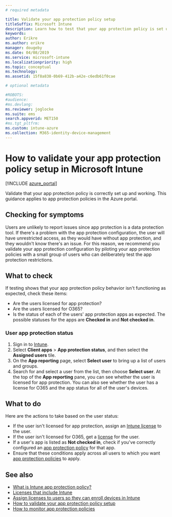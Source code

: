 ```yaml
---
# required metadata

title: Validate your app protection policy setup
titleSuffix: Microsoft Intune
description: Learn how to test that your app protection policy is set up and working correctly in Microsoft Intune.
keywords:
author: Erikre
ms.author: erikre
manager: dougeby
ms.date: 04/08/2019
ms.service: microsoft-intune
ms.localizationpriority: high
ms.topic: conceptual
ms.technology:
ms.assetid: 15f8a838-0b69-412b-a42e-c6edb61f0cae

# optional metadata

#ROBOTS:
#audience:
#ms.devlang:
ms.reviewer: joglocke
ms.suite: ems
search.appverid: MET150
#ms.tgt_pltfrm:
ms.custom: intune-azure
ms.collection: M365-identity-device-management
---
```


# How to validate your app protection policy setup in Microsoft Intune

[!INCLUDE [azure_portal](./includes/azure_portal.md)]

Validate that your app protection policy is correctly set up and working. This guidance applies to app protection policies in the Azure portal.

## Checking for symptoms
Users are unlikely to report issues since app protection is a data protection tool. If there's a problem with the app protection configuration, the user will have unrestricted access, as they would have without app protection, and they wouldn't know there's an issue. For this reason, we recommend you validate your app protection configuration by piloting your app protection policies with a small group of users who can deliberately test the app protection restrictions.

## What to check

If testing shows that your app protection policy behavior isn't functioning as expected, check these items:

- Are the users licensed for app protection?
- Are the users licensed for O365?
- Is the status of each of the users' app protection apps as expected. The possible statuses for the apps are **Checked in** and **Not checked in**.

### User app protection status
1. Sign in to [Intune](https://go.microsoft.com/fwlink/?linkid=2090973).
3. Select **Client apps** >  **App protection status**, and then select the **Assigned users** tile. 
4. On the **App reporting** page, select **Select user** to bring up a list of users and groups. 
5. Search for and select a user from the list, then choose **Select user**. At the top of the **App reporting** pane, you can see whether the user is licensed for app protection. You can also see whether the user has a license for O365 and the app status for all of the user's devices.

## What to do
Here are the actions to take based on the user status:

- If the user isn't licensed for app protection, assign an [Intune license](licenses.md) to the user.
- If the user isn't licensed for O365, get a [license](licenses.md) for the user.
- If a user's app is listed as **Not checked in**, check if you've correctly configured an [app protection policy](app-protection-policies-validate.md) for that app.
- Ensure that these conditions apply across all users to which you want [app protection policies](app-protection-policies-monitor.md) to apply.

## See also

- [What is Intune app protection policy?](app-protection-policies.md)
- [Licenses that include Intune](licenses.md)
- [Assign licenses to users so they can enroll devices in Intune](licenses-assign.md)
- [How to validate your app protection policy setup](app-protection-policies-validate.md)
- [How to monitor app protection policies](app-protection-policies-monitor.md)

